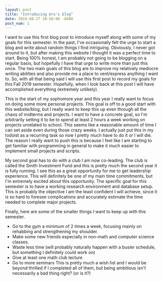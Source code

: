 ```yaml
---
layout: post
title: "Introducing Uro's blog"
date: 2019-08-27 20:50:00 -0400
post_num: 1
---
```


I want to use this first blog post to introduce myself along with some of my goals for this semester. In the past, I've occasionally felt the urge to start a blog and write about random things I find intriguing. Obviously, I never got around to it, but after making this website I thought it was a perfect time to start. Being 100% honest, I am probably not going to be blogging on a regular basis, but hopefully I have that urge to write more than just this once. The two main goals of this blog are to improve my relatively mediocre writing abilities and also provide me a place to vent/express anything I want to. So, with all that being said I will use this first post to record my goals for this Fall 2019 semester. Hopefully, when I look back at this post I will have accomplished everything (extremely unlikely).

This is the start of my sophomore year and this year I really want to focus on doing some more personal projects. This goal is off to a good start with this website/blog, but I really want to keep this up even through all the chaos of midterms and projects. I want to have a concrete goal, so I'm arbitrarily setting it to be to spend at least 2 hours a week working on projects unrelated to school. This seems like a reasonable amount of time I can set aside even during those crazy weeks. I actually just put this in my todoist as a recurring task so now I pretty much have to do it or I will die. The reason I really want to push this is because I feel like I am starting to get familiar with programming in general to make it much easier to implement small projects and scripts.

My second goal has to do with a club I am now co-leading. The club is called the Smith Investment Fund and this is pretty much the second year it is fully running. I see this as a great opportunity for me to get leadership experience. This will definitely be one of my main time commitments, but I'm extremely excited about this opportunity. The specific goal for this semester is to have a working research environment and database setup. This is probably the objective I am the least confident I will achieve, since it is so hard to foresee complications and accurately estimate the time needed to complete major projects.

Finally, here are some of the smaller things I want to keep up with this semester.
* Go to the gym a minimum of 2 times a week, focusing mainly on rehabbing and strengthening my shoulder.
* Make some new friends especially in non-math and computer science classes.
* Waste less time (will probably naturally happen with a busier schedule, but something I definitely could work on)
* Give at least one math club lecture
* Go to more seminars
This is pretty much a wish list and I would be beyond thrilled if I completed all of them, but being ambitious isn't necessarily a bad thing right? (or is it?)